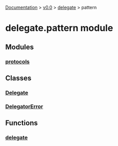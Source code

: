 [Documentation](/docs/documentation.md) >
 [v0.0](/docs/0.0/version.md) >
  [delegate](/docs/0.0/delegate/module.md) >
    pattern

# delegate.pattern module

## Modules

### [protocols](protocols/module.md)

## Classes

### [Delegate](delegate_class.md)
### [DelegatorError](delegator_error.md)

## Functions

### [delegate](delegate_function.md)